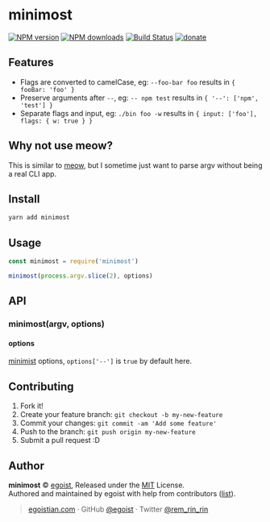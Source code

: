 # minimost

[![NPM version](https://img.shields.io/npm/v/minimost.svg?style=flat)](https://npmjs.com/package/minimost) [![NPM downloads](https://img.shields.io/npm/dm/minimost.svg?style=flat)](https://npmjs.com/package/minimost) [![Build Status](https://img.shields.io/circleci/project/egoist/minimost/master.svg?style=flat)](https://circleci.com/gh/egoist/minimost) [![donate](https://img.shields.io/badge/$-donate-ff69b4.svg?maxAge=2592000&style=flat)](https://github.com/egoist/donate)

## Features

- Flags are converted to camelCase, eg: `--foo-bar foo` results in `{ fooBar: 'foo' }`
- Preserve arguments after `--`, eg: `-- npm test` results in `{ '--': ['npm', 'test'] }`
- Separate flags and input, eg: `./bin foo -w` results in `{ input: ['foo'], flags: { w: true } }`

## Why not use meow?

This is similar to [meow](https://github.com/substack/minimist), but I sometime just want to parse argv without being a real CLI app.

## Install

```bash
yarn add minimost
```

## Usage

```js
const minimost = require('minimost')

minimost(process.argv.slice(2), options)
```

## API

### minimost(argv, options)

#### options

[minimist](https://github.com/substack/minimist) options, `options['--']` is `true` by default here.

## Contributing

1. Fork it!
2. Create your feature branch: `git checkout -b my-new-feature`
3. Commit your changes: `git commit -am 'Add some feature'`
4. Push to the branch: `git push origin my-new-feature`
5. Submit a pull request :D


## Author

**minimost** © [egoist](https://github.com/egoist), Released under the [MIT](./LICENSE) License.<br>
Authored and maintained by egoist with help from contributors ([list](https://github.com/egoist/minimost/contributors)).

> [egoistian.com](https://egoistian.com) · GitHub [@egoist](https://github.com/egoist) · Twitter [@rem_rin_rin](https://twitter.com/rem_rin_rin)
